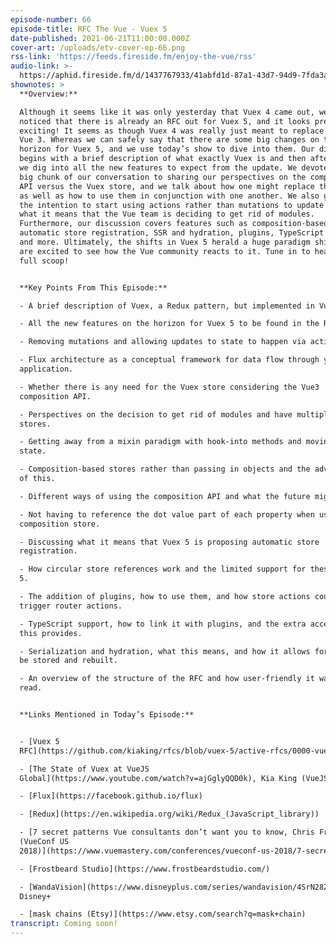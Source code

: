 ```yaml
---
episode-number: 66
episode-title: RFC The Vue - Vuex 5
date-published: 2021-06-21T11:00:00.000Z
cover-art: /uploads/etv-cover-ep-66.png
rss-link: 'https://feeds.fireside.fm/enjoy-the-vue/rss'
audio-link: >-
  https://aphid.fireside.fm/d/1437767933/41abfd1d-87a1-43d7-94d9-7fda3a5120e1/4d5f8b1b-fb11-459f-b3bf-8879436c03a2.mp3
shownotes: >
  **Overview:**

  Although it seems like it was only yesterday that Vuex 4 came out, we have
  noticed that there is already an RFC out for Vuex 5, and it looks pretty
  exciting! It seems as though Vuex 4 was really just meant to replace Vuex 3 in
  Vue 3. Whereas we can safely say that there are some big changes on the
  horizon for Vuex 5, and we use today’s show to dive into them. Our discussion
  begins with a brief description of what exactly Vuex is and then after that,
  we dig into all the new features to expect from the update. We devote quite a
  big chunk of our conversation to sharing our perspectives on the composition
  API versus the Vuex store, and we talk about how one might replace the other
  as well as how to use them in conjunction with one another. We also get into
  the intention to start using actions rather than mutations to update state and
  what it means that the Vue team is deciding to get rid of modules.
  Furthermore, our discussion covers features such as composition-based stores,
  automatic store registration, SSR and hydration, plugins, TypeScript support,
  and more. Ultimately, the shifts in Vuex 5 herald a huge paradigm shift and we
  are excited to see how the Vue community reacts to it. Tune in to hear for the
  full scoop!


  **Key Points From This Episode:**

  - A brief description of Vuex, a Redux pattern, but implemented in Vue.

  - All the new features on the horizon for Vuex 5 to be found in the RFC.

  - Removing mutations and allowing updates to state to happen via actions.

  - Flux architecture as a conceptual framework for data flow through your
  application.

  - Whether there is any need for the Vuex store considering the Vue3
  composition API.

  - Perspectives on the decision to get rid of modules and have multiple global
  stores.

  - Getting away from a mixin paradigm with hook-into methods and moving to pure
  state.

  - Composition-based stores rather than passing in objects and the advantages
  of this.

  - Different ways of using the composition API and what the future might hold.

  - Not having to reference the dot value part of each property when using a
  composition store.

  - Discussing what it means that Vuex 5 is proposing automatic store
  registration.

  - How circular store references work and the limited support for these in Vuex
  5.

  - The addition of plugins, how to use them, and how store actions could
  trigger router actions.

  - TypeScript support, how to link it with plugins, and the extra accessibility
  this provides.

  - Serialization and hydration, what this means, and how it allows for data to
  be stored and rebuilt.

  - An overview of the structure of the RFC and how user-friendly it was to
  read.


  **Links Mentioned in Today’s Episode:**


  - [Vuex 5
  RFC](https://github.com/kiaking/rfcs/blob/vuex-5/active-rfcs/0000-vuex-5.md)

  - [The State of Vuex at VueJS
  Global](https://www.youtube.com/watch?v=ajGglyQQD0k), Kia King (VueJS Global)

  - [Flux](https://facebook.github.io/flux)

  - [Redux](https://en.wikipedia.org/wiki/Redux_(JavaScript_library))

  - [7 secret patterns Vue consultants don’t want you to know, Chris Fritz
  (VueConf US
  2018)](https://www.vuemastery.com/conferences/vueconf-us-2018/7-secret-patterns-vue-consultants-dont-want-you-to-know-chris-fritz)

  - [Frostbeard Studio](https://www.frostbeardstudio.com/)

  - [WandaVision](https://www.disneyplus.com/series/wandavision/4SrN28ZjDLwH),
  Disney+

  - [mask chains (Etsy)](https://www.etsy.com/search?q=mask+chain)
transcript: Coming soon!
---
```

